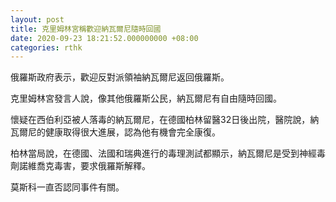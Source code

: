 ```yaml
---
layout: post
title: 克里姆林宮稱歡迎納瓦爾尼隨時回國
date: 2020-09-23 18:21:52.000000000 +08:00
categories: rthk
---
```


俄羅斯政府表示，歡迎反對派領袖納瓦爾尼返回俄羅斯。

克里姆林宮發言人說，像其他俄羅斯公民，納瓦爾尼有自由隨時回國。

懷疑在西伯利亞被人落毒的納瓦爾尼，在德國柏林留醫32日後出院，醫院說，納瓦爾尼的健康取得很大進展，認為他有機會完全康復。

柏林當局說，在德國、法國和瑞典進行的毒理測試都顯示，納瓦爾尼是受到神經毒劑諾維喬克毒害，要求俄羅斯解釋。

莫斯科一直否認同事件有關。
